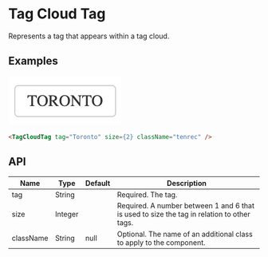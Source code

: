 # Tag Cloud Tag

Represents a tag that appears within a tag cloud.

## Examples

![Tag Cloud Tag](tag-cloud-tag.png)

``` html
<TagCloudTag tag="Toronto" size={2} className="tenrec" />
```

## API

| Name  | Type  | Default | Description |
|---|---|---|---|
| tag | String |  | Required. The tag. |
| size | Integer |  | Required. A number between 1 and 6 that is used to size the tag in relation to other tags. |
| className | String | null | Optional. The name of an additional class to apply to the component. |

